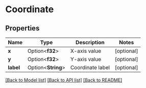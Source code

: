 # Coordinate

## Properties

Name | Type | Description | Notes
------------ | ------------- | ------------- | -------------
**x** | Option<**f32**> | X-axis value | [optional]
**y** | Option<**f32**> | Y-axis value | [optional]
**label** | Option<**String**> | Coordinate label | [optional]

[[Back to Model list]](../README.md#documentation-for-models) [[Back to API list]](../README.md#documentation-for-api-endpoints) [[Back to README]](../README.md)


